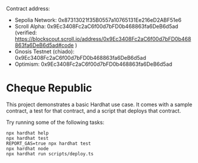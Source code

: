 Contract address:

- Sepolia Network: 0x87313021f35B0557a10765131Ee216eD2ABF51e6
- Scroll Alpha: 0x9Ec3408Fc2aC6f00d7bFD0b468863fa6DeB6d5ad (verified: https://blockscout.scroll.io/address/0x9Ec3408Fc2aC6f00d7bFD0b468863fa6DeB6d5ad#code )
- Gnosis Testnet (chiado): 0x9Ec3408Fc2aC6f00d7bFD0b468863fa6DeB6d5ad
- Optimism: 0x9Ec3408Fc2aC6f00d7bFD0b468863fa6DeB6d5ad

# Cheque Republic

This project demonstrates a basic Hardhat use case. It comes with a sample contract, a test for that contract, and a script that deploys that contract.

Try running some of the following tasks:

```shell
npx hardhat help
npx hardhat test
REPORT_GAS=true npx hardhat test
npx hardhat node
npx hardhat run scripts/deploy.ts
```
